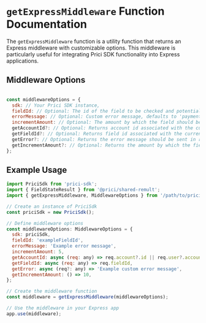 # `getExpressMiddleware` Function Documentation

The `getExpressMiddleware` function is a utility function that returns an Express middleware with customizable options. This middleware is particularly useful for integrating Prici SDK functionality into Express applications.

## Middleware Options

```javascript

const middlewareOptions = {
  sdk: // Your Prici SDK instance,
  fieldId: // Optional: The id of the field to be checked and potentially incremented,
  errorMessage: // Optional: Custom error message, defaults to 'payment required',
  incrementAmount: // Optional: The amount by which the field should be incremented if the state check passes,
  getAccountId?: // Optional: Returns account id associated with the current request
  getFieldId?: // Optional: Returns field id associated with the current request
  getError?: // Optional: Returns the error message should be sent in response, if not provided default message will be used
  getIncrementAmount?: // Optional: Returns the amount by which the field should be incremented.
};

```
## Example Usage

```javascript
import PriciSdk from 'prici-sdk';
import { FieldStateResult } from '@prici/shared-remult';
import { getExpressMiddleware, MiddlewareOptions } from '/path/to/prici/sdk/express';

// Create an instance of PriciSdk
const priciSdk = new PriciSdk();

// Define middleware options
const middlewareOptions: MiddlewareOptions = {
  sdk: priciSdk,
  fieldId: 'exampleFieldId',
  errorMessage: 'Example error message',
  incrementAmount: 5,
  getAccountId: async (req: any) => req.account?.id || req.user?.account || req.user?.tenant,
  getFieldId: async (req: any) => req.fieldId,
  getError: async (req?: any) => 'Example custom error message',
  getIncrementAmount: () => 10,
};

// Create the middleware function
const middleware = getExpressMiddleware(middlewareOptions);

// Use the middleware in your Express app
app.use(middleware);

```